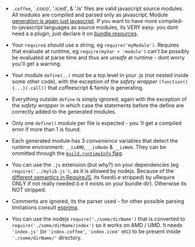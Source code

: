 - `.coffee`, `.coco', '.iced', & '.ls' files are valid javascript source modules. All modules are compiled and parsed only as javascript; Module [generation is again just javascript](https://github.com/anodynos/urequire/issues/14). If you want to have more compiled-to-javascript languages as source modules, its VERY easy: you dont need a a plugin, just declare it on [bundle.resources](MasterDefaultsConfig.coffee#bundle.resources).

* Your `require`s *should* use a string, eg `require('myModule')`. Requires that evaluate at runtime, eg `require(myVar + 'module')` can't be possibly be evaluated at parse time and thus are *unsafe* at runtime - dont worry you'll get a warning.

* Your module `define(..)` must be a top level in your .js (not nested inside some other code), with the exception of the *safety wrapper* `(function(){...}).call()` that coffeescript & family is generating.

* Everything outside `define` is simply ignored, again with the exception of the *safety wrapper* in which case the statements before the define are correctly added to the generated modules.

* Only one `define()` module per file is expected - you 'll get a compiled error if more than 1 is found.

* Each generated module has 3 *convenience* variables that detect the runtime environment: `__isAMD`, `__isNode` & `__isWeb`. They can be ommitted through the [`build.runtimeInfo` flag](MasterDefaultsConfig.coffee#build.runtimeInfo).

* You can use the `.js` extension (but why?) on your dependencies (eg `require('../mylib.js')`, as it is allowed by nodejs. Because of the [different semantics in RequireJS](http://requirejs.org/docs/api.html#jsfiles), its fixed(i.e stripped) by uRequire ONLY if not really needed (i.e it exists on your bundle dir). Otherwise its NOT stripped.

* Comments are ignored, its the parser used - for other possible parsing limitations consult [esprima](esprima.org).

* You can use the nodejs `require('./some/dirName')` that is converted to `require('./some/dirName/index')` so it works on AMD / UMD. It needs `'index.js'` (or `'index.coffee'`, `'index.iced'` etc) to be present inside `'./some/dirName/'` directory.  